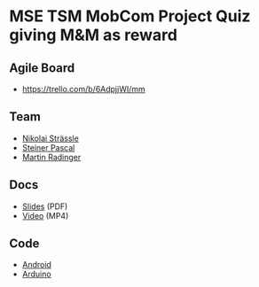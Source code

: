 # MSE TSM MobCom Project Quiz giving M&M as reward

## Agile Board
* https://trello.com/b/6AdpjjWI/mm

## Team
* [Nikolai Strässle](https://github.com/USER_NAME)
* [Steiner Pascal](https://github.com/USER_NAME)
* [Martin Radinger](https://github.com/USER_NAME)

## Docs
* [Slides](Docs/Slides.pdf) (PDF)
* [Video](Docs/Video.mp4) (MP4)

## Code
* [Android](Android)
* [Arduino](Arduino)
